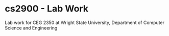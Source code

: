 # cs2900 - Lab Work
Lab work for CEG 2350 at Wright State University, Department of Computer Science and Engineering
